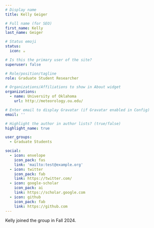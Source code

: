 ```yaml
---
# Display name
title: Kelly Geiger

# Full name (for SEO)
first_name: Kelly
last_name: Geiger

# Status emoji
status:
  icon: ☕️

# Is this the primary user of the site?
superuser: false

# Role/position/tagline
role: Graduate Student Researcher

# Organizations/Affiliations to show in About widget
organizations:
  - name: University of Oklahoma
    url: http://meteorology.ou.edu/

# Enter email to display Gravatar (if Gravatar enabled in Config)
email: ''

# Highlight the author in author lists? (true/false)
highlight_name: true

user_groups:
  - Graduate Students

social:
  - icon: envelope
    icon_pack: fas
    link: 'mailto:test@example.org'
  - icon: twitter
    icon_pack: fab
    link: https://twitter.com/
  - icon: google-scholar
    icon_pack: ai
    link: https://scholar.google.com
  - icon: github
    icon_pack: fab
    link: https://github.com
---
```


Kelly joined the group in Fall 2024. 